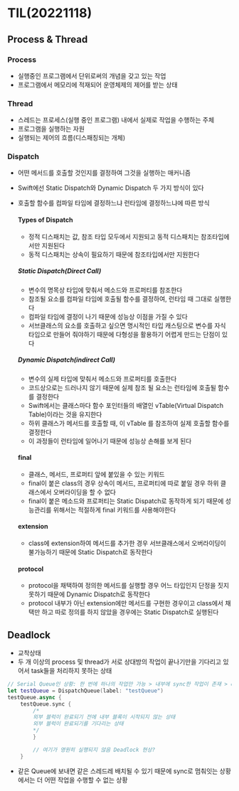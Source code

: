 # TIL(20221118)


## Process & Thread
### Process
- 실행중인 프로그램에서 단위로써의 개념을 갖고 있는 작업
- 프로그램에서 메모리에 적재되어 운영체제의 제어를 받는 상태

### Thread
- 스레드는 프로세스(실행 중인 프로그램) 내에서 실제로 작업을 수행하는 주체
- 프로그램을 실행하는 자원
- 실행되는 제어의 흐름(디스패칭되는 개체)

### Dispatch
- 어떤 메서드를 호출할 것인지를 결정하여 그것을 실행하는 매커니즘
- Swift에선 Static Dispatch와 Dynamic Dispatch 두 가지 방식이 있다
- 호출할 함수를 컴파일 타임에 결정하느냐 런타임에 결정하느냐에 따른 방식

    #### Types of Dispatch
    - 정적 디스패치는 값, 참조 타입 모두에서 지원되고 동적 디스패치는 참조타입에서만 지원된다
    - 동적 디스패치는 상속이 필요하기 때문에 참조타입에서만 지원한다

    ##### Static Dispatch(Direct Call)
    - 변수의 명목상 타입에 맞춰서 메소드와 프로퍼티를 참조한다
    - 참조될 요소를 컴파일 타임에 호출될 함수를 결정하여, 런타임 때 그대로 실행한다 
    - 컴파일 타임에 결정이 나기 때문에 성능상 이점을 가질 수 있다
    - 서브클래스의 요소를 호출하고 싶으면 명시적인 타입 캐스팅으로 변수를 자식 타입으로 만들어 줘야하기 때문에 다형성을 활용하기 어렵게 만드는 단점이 있다

    ##### Dynamic Dispatch(indirect Call)
    - 변수의 실제 타입에 맞춰서 메소드와 프로퍼티를 호출한다 
    - 코드상으로는 드러나지 않기 때문에 실제 참조 될 요소는 런타임에 호출될 함수를 결정한다
    - Swift에서는 클래스마다 함수 포인터들의 배열인 vTable(Virtual Dispatch Table)이라는 것을 유지한다
    - 하위 클래스가 메서드를 호출할 때, 이 vTable 를 참조하여 실제 호출할 함수를 결정한다
    - 이 과정들이 런타임에 일어나기 때문에 성능상 손해를 보게 된다
    
    #### final
    - 클래스, 메서드, 프로퍼티 앞에 붙있을 수 있는 키워드
    - final이 붙은 class의 경우 상속이 메서드, 프로퍼티에 따로 붙일 경우 하위 클래스에서 오버라이딩을 할 수 없다
    - final이 붙은 메소드와 프로퍼티는 Static Dispatch로 동작하게 되기 때문에 성능관리를 위해서는 적절하게 final 키워드를 사용해야한다
    
    #### extension
    - class에 extension하여 메서드를 추가한 경우 서브클래스에서 오버라이딩이 불가능하기 때문에 Static Dispatch로 동작한다
 
    #### protocol
    - protocol을 채택하여 정의한 메서드를 실행할 경우 어느 타입인지 단정을 짓지 못하기 때문에 Dynamic Dispatch로 동작한다
    - protocol 내부가 아닌 extension에만 메서드를 구현한 경우이고 class에서 채택만 하고 따로 정의를 하지 않았을 경우에는 Static Dispatch로 실행된다



## Deadlock
- 교착상태
- 두 개 이상의 process 및 thread가 서로 상대방의 작업이 끝나기만을 기다리고 있어서 task들을 처리하지 못하는 상태
```swift
// Serial Queue인 상황: 한 번에 하나의 작업만 가능 > 내부에 sync한 작업이 존재 > deadlock 발생
let testQueue = DispatchQueue(label: "testQueue")
testQueue.async {
    testQueue.sync {
        /*
        외부 블럭이 완료되기 전에 내부 블록이 시작되지 않는 상태
        외부 블럭이 완료되기를 기다리는 상태
        */
        }

        // 여기가 영원히 실행되지 않음 Deadlock 현상?
    }
```
- 같은 Queue에 보내면 같은 스레드레 배치될 수 있기 때문에 sync로 멈춰잇는 상황에서는 더 어떤 작업을 수행할 수 없는 상황
